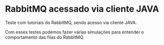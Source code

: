 # RabbitMQ acessado via cliente JAVA

Teste com tutoriais do RabbitMQ, sendo acesso via cliente JAVA.

Com esses testes podemos fazer várias simulações para entender o comportamento das filas do RabbitMQ.